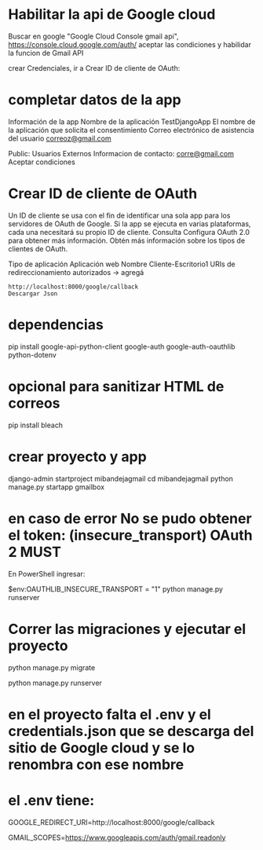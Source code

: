 # Habilitar la api de Google cloud

Buscar en google "Google Cloud Console gmail api", 
https://console.cloud.google.com/auth/
aceptar las condiciones y habilidar la funcion de Gmail API

crear Credenciales, ir a Crear ID de cliente de OAuth:
# completar datos de la app
Información de la app
    Nombre de la aplicación
        TestDjangoApp
El nombre de la aplicación que solicita el consentimiento
Correo electrónico de asistencia del usuario
            correoz@gmail.com

Public: Usuarios Externos
Informacion de contacto: corre@gmail.com
Aceptar condiciones

# Crear ID de cliente de OAuth
Un ID de cliente se usa con el fin de identificar una sola app para los servidores de OAuth de Google. Si la app se ejecuta en varias plataformas, cada una necesitará su propio ID de cliente. Consulta Configura OAuth 2.0  para obtener más información. Obtén más información  sobre los tipos de clientes de OAuth.

Tipo de aplicación
    Aplicación web
Nombre
    Cliente-Escritorio1
URIs de redireccionamiento autorizados → agregá

    http://localhost:8000/google/callback
    Descargar Json

# dependencias
pip install google-api-python-client google-auth google-auth-oauthlib python-dotenv
# opcional para sanitizar HTML de correos
pip install bleach

# crear proyecto y app
django-admin startproject mibandejagmail 
cd mibandejagmail 
python manage.py startapp gmailbox

# en caso de error No se pudo obtener el token: (insecure_transport) OAuth 2 MUST 
En PowerShell ingresar:

$env:OAUTHLIB_INSECURE_TRANSPORT = "1"
python manage.py runserver

# Correr las migraciones y ejecutar el proyecto
python manage.py migrate


python manage.py runserver

# en el proyecto falta el .env y el credentials.json que se descarga del sitio de Google cloud y se lo renombra con ese nombre

# el .env tiene: 


GOOGLE_REDIRECT_URI=http://localhost:8000/google/callback


GMAIL_SCOPES=https://www.googleapis.com/auth/gmail.readonly





